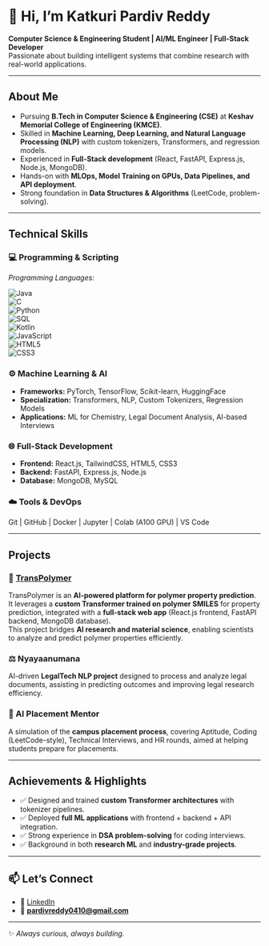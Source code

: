 # 👋 Hi, I’m Katkuri Pardiv Reddy  
**Computer Science & Engineering Student | AI/ML Engineer | Full-Stack Developer**  
Passionate about building intelligent systems that combine research with real-world applications.  

---

##  About Me  
-  Pursuing **B.Tech in Computer Science & Engineering (CSE)** at **Keshav Memorial College of Engineering (KMCE)**.  
-  Skilled in **Machine Learning, Deep Learning, and Natural Language Processing (NLP)** with custom tokenizers, Transformers, and regression models.  
-  Experienced in **Full-Stack development** (React, FastAPI, Express.js, Node.js, MongoDB).  
-  Hands-on with **MLOps, Model Training on GPUs, Data Pipelines, and API deployment**.  
-  Strong foundation in **Data Structures & Algorithms** (LeetCode, problem-solving).  

---

##  Technical Skills  

### 💻 Programming & Scripting  
*Programming Languages:*  

![Java](https://img.shields.io/badge/Java-ED8B00?style=for-the-badge&logo=openjdk&logoColor=white)  
![C](https://img.shields.io/badge/C-00599C?style=for-the-badge&logo=c&logoColor=white)   
![Python](https://img.shields.io/badge/Python-3776AB?style=for-the-badge&logo=python&logoColor=white)  
![SQL](https://img.shields.io/badge/SQL-4479A1?style=for-the-badge&logo=postgresql&logoColor=white)  
![Kotlin](https://img.shields.io/badge/Kotlin-7F52FF?style=for-the-badge&logo=kotlin&logoColor=white)  
![JavaScript](https://img.shields.io/badge/JavaScript-F7DF1E?style=for-the-badge&logo=javascript&logoColor=black)  
![HTML5](https://img.shields.io/badge/HTML5-E34F26?style=for-the-badge&logo=html5&logoColor=white)  
![CSS3](https://img.shields.io/badge/CSS3-1572B6?style=for-the-badge&logo=css3&logoColor=white) 

### ⚙️ Machine Learning & AI  
- **Frameworks:** PyTorch, TensorFlow, Scikit-learn, HuggingFace  
- **Specialization:** Transformers, NLP, Custom Tokenizers, Regression Models  
- **Applications:** ML for Chemistry, Legal Document Analysis, AI-based Interviews  

### 🌐 Full-Stack Development  
- **Frontend:** React.js, TailwindCSS, HTML5, CSS3  
- **Backend:** FastAPI, Express.js, Node.js  
- **Database:** MongoDB, MySQL  

### ☁️ Tools & DevOps  
Git | GitHub | Docker | Jupyter | Colab (A100 GPU) | VS Code  

---

##  Projects  

### 🔬 [TransPolymer](https://github.com/PardivReddy/Transpolymer-PS)  
TransPolymer is an **AI-powered platform for polymer property prediction**.  
It leverages a **custom Transformer trained on polymer SMILES** for property prediction, integrated with a **full-stack web app** (React.js frontend, FastAPI backend, MongoDB database).  
This project bridges **AI research and material science**, enabling scientists to analyze and predict polymer properties efficiently.  

### ⚖️ Nyayaanumana  
AI-driven **LegalTech NLP project** designed to process and analyze legal documents, assisting in predicting outcomes and improving legal research efficiency.  

### 🎯 AI Placement Mentor  
A simulation of the **campus placement process**, covering Aptitude, Coding (LeetCode-style), Technical Interviews, and HR rounds, aimed at helping students prepare for placements.  

---

##  Achievements & Highlights  
- ✅ Designed and trained **custom Transformer architectures** with tokenizer pipelines.  
- ✅ Deployed **full ML applications** with frontend + backend + API integration.  
- ✅ Strong experience in **DSA problem-solving** for coding interviews.  
- ✅ Background in both **research ML** and **industry-grade projects**.  

---

## 📫 Let’s Connect  
- 🔗 [LinkedIn](https://www.linkedin.com/in/pardivreddy0410)  
- 📧 **pardivreddy0410@gmail.com**  

---

✨ *Always curious, always building.*  

